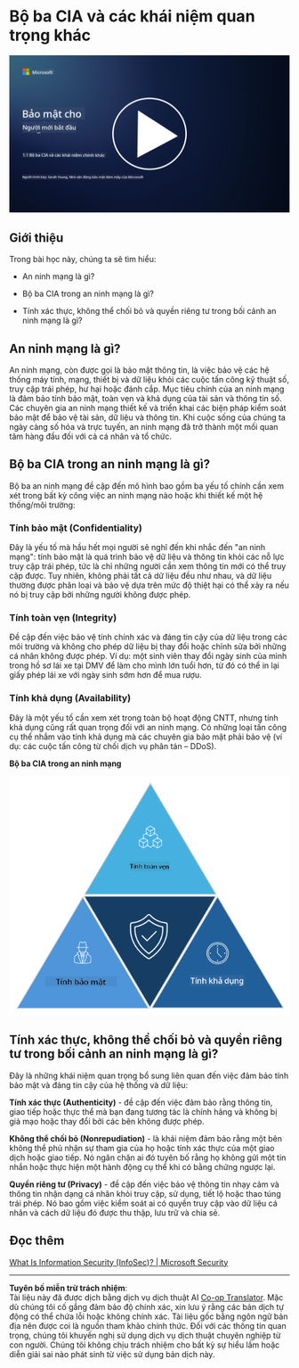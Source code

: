 <!--
CO_OP_TRANSLATOR_METADATA:
{
  "original_hash": "16a76f9fa372fb63cffb6d76b855f023",
  "translation_date": "2025-09-04T01:10:55+00:00",
  "source_file": "1.1 The CIA triad and other key concepts.md",
  "language_code": "vi"
}
-->
# Bộ ba CIA và các khái niệm quan trọng khác

[![Xem video](../../translated_images/1-1_placeholder.5743591289ea76087b78301a315f244c665d5266d895538c9d1a52b1f0d08603.vi.png)](https://learn-video.azurefd.net/vod/player?id=d4c2f633-fa6a-4a3d-8d41-7a1d71189832)

## Giới thiệu

Trong bài học này, chúng ta sẽ tìm hiểu:

 - An ninh mạng là gì?
   
 - Bộ ba CIA trong an ninh mạng là gì?

 - Tính xác thực, không thể chối bỏ và quyền riêng tư trong bối cảnh an ninh mạng là gì?

## An ninh mạng là gì?

An ninh mạng, còn được gọi là bảo mật thông tin, là việc bảo vệ các hệ thống máy tính, mạng, thiết bị và dữ liệu khỏi các cuộc tấn công kỹ thuật số, truy cập trái phép, hư hại hoặc đánh cắp. Mục tiêu chính của an ninh mạng là đảm bảo tính bảo mật, toàn vẹn và khả dụng của tài sản và thông tin số. Các chuyên gia an ninh mạng thiết kế và triển khai các biện pháp kiểm soát bảo mật để bảo vệ tài sản, dữ liệu và thông tin. Khi cuộc sống của chúng ta ngày càng số hóa và trực tuyến, an ninh mạng đã trở thành một mối quan tâm hàng đầu đối với cả cá nhân và tổ chức.

## Bộ ba CIA trong an ninh mạng là gì?

Bộ ba an ninh mạng đề cập đến mô hình bao gồm ba yếu tố chính cần xem xét trong bất kỳ công việc an ninh mạng nào hoặc khi thiết kế một hệ thống/môi trường:

### Tính bảo mật (Confidentiality)

Đây là yếu tố mà hầu hết mọi người sẽ nghĩ đến khi nhắc đến "an ninh mạng": tính bảo mật là quá trình bảo vệ dữ liệu và thông tin khỏi các nỗ lực truy cập trái phép, tức là chỉ những người cần xem thông tin mới có thể truy cập được. Tuy nhiên, không phải tất cả dữ liệu đều như nhau, và dữ liệu thường được phân loại và bảo vệ dựa trên mức độ thiệt hại có thể xảy ra nếu nó bị truy cập bởi những người không được phép.

### Tính toàn vẹn (Integrity)

Đề cập đến việc bảo vệ tính chính xác và đáng tin cậy của dữ liệu trong các môi trường và không cho phép dữ liệu bị thay đổi hoặc chỉnh sửa bởi những cá nhân không được phép. Ví dụ: một sinh viên thay đổi ngày sinh của mình trong hồ sơ lái xe tại DMV để làm cho mình lớn tuổi hơn, từ đó có thể in lại giấy phép lái xe với ngày sinh sớm hơn để mua rượu.

### Tính khả dụng (Availability)

Đây là một yếu tố cần xem xét trong toàn bộ hoạt động CNTT, nhưng tính khả dụng cũng rất quan trọng đối với an ninh mạng. Có những loại tấn công cụ thể nhắm vào tính khả dụng mà các chuyên gia bảo mật phải bảo vệ (ví dụ: các cuộc tấn công từ chối dịch vụ phân tán – DDoS).

**Bộ ba CIA trong an ninh mạng**

![image](../../translated_images/ciatriad.0cf01e809b3845866bec11e829aac615e19a7b2a2897a4aafeb8000955a3f4b5.vi.png)

## Tính xác thực, không thể chối bỏ và quyền riêng tư trong bối cảnh an ninh mạng là gì?

Đây là những khái niệm quan trọng bổ sung liên quan đến việc đảm bảo tính bảo mật và đáng tin cậy của hệ thống và dữ liệu:

**Tính xác thực (Authenticity)** - đề cập đến việc đảm bảo rằng thông tin, giao tiếp hoặc thực thể mà bạn đang tương tác là chính hãng và không bị giả mạo hoặc thay đổi bởi các bên không được phép.

**Không thể chối bỏ (Nonrepudiation)** - là khái niệm đảm bảo rằng một bên không thể phủ nhận sự tham gia của họ hoặc tính xác thực của một giao dịch hoặc giao tiếp. Nó ngăn chặn ai đó tuyên bố rằng họ không gửi một tin nhắn hoặc thực hiện một hành động cụ thể khi có bằng chứng ngược lại.

**Quyền riêng tư (Privacy)** - đề cập đến việc bảo vệ thông tin nhạy cảm và thông tin nhận dạng cá nhân khỏi truy cập, sử dụng, tiết lộ hoặc thao túng trái phép. Nó bao gồm việc kiểm soát ai có quyền truy cập vào dữ liệu cá nhân và cách dữ liệu đó được thu thập, lưu trữ và chia sẻ.

## Đọc thêm

[What Is Information Security (InfoSec)? | Microsoft Security](https://www.microsoft.com/security/business/security-101/what-is-information-security-infosec#:~:text=Three%20pillars%20of%20information%20security%3A%20the%20CIA%20triad,as%20guiding%20principles%20for%20implementing%20an%20InfoSec%20plan.)

---

**Tuyên bố miễn trừ trách nhiệm**:  
Tài liệu này đã được dịch bằng dịch vụ dịch thuật AI [Co-op Translator](https://github.com/Azure/co-op-translator). Mặc dù chúng tôi cố gắng đảm bảo độ chính xác, xin lưu ý rằng các bản dịch tự động có thể chứa lỗi hoặc không chính xác. Tài liệu gốc bằng ngôn ngữ bản địa nên được coi là nguồn tham khảo chính thức. Đối với các thông tin quan trọng, chúng tôi khuyến nghị sử dụng dịch vụ dịch thuật chuyên nghiệp từ con người. Chúng tôi không chịu trách nhiệm cho bất kỳ sự hiểu lầm hoặc diễn giải sai nào phát sinh từ việc sử dụng bản dịch này.